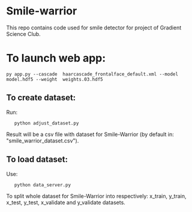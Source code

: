 # Smile-warrior
This repo contains code used for smile detector for project of Gradient Science Club.

# To launch web app:
```
py app.py --cascade  haarcascade_frontalface_default.xml --model  model.hdf5 --weight  weights.03.hdf5
```

## To create dataset:
Run:
```
   python adjust_dataset.py 
```

Result will be a csv file with dataset for Smile-Warrior (by default in: "smile_warrior_dataset.csv").

## To load dataset:
Use:
```
   python data_server.py
```
To split whole dataset for Smile-Warrior into respectively: x_train, y_train, x_test, y_test, x_validate and y_validate datasets. 
